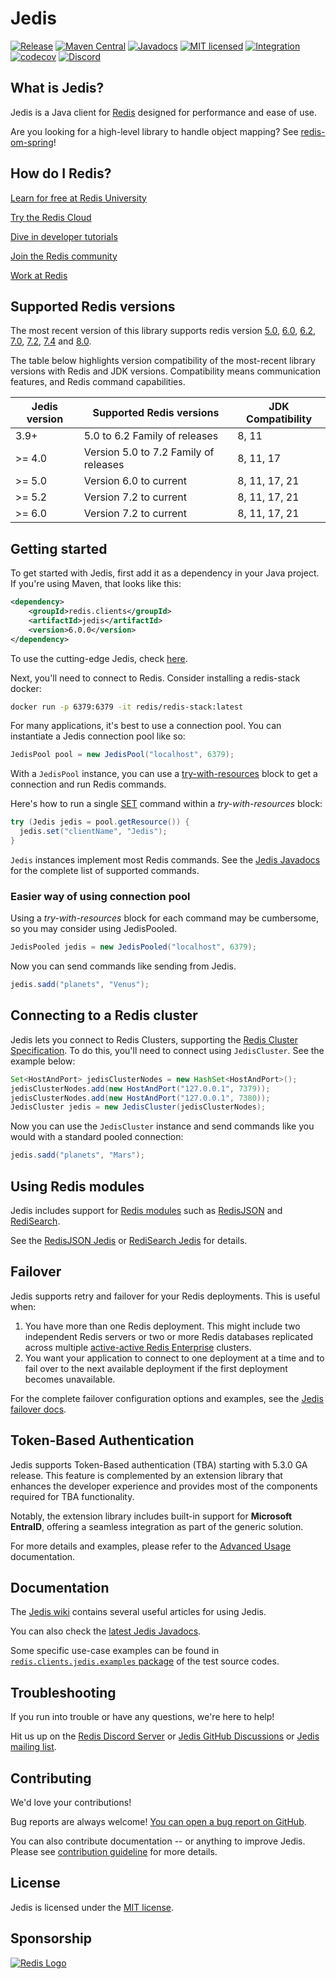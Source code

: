 # Jedis

[![Release](https://img.shields.io/github/release/redis/jedis.svg?sort=semver)](https://github.com/redis/jedis/releases/latest)
[![Maven Central](https://img.shields.io/maven-central/v/redis.clients/jedis.svg)](https://search.maven.org/artifact/redis.clients/jedis)
[![Javadocs](https://www.javadoc.io/badge/redis.clients/jedis.svg)](https://www.javadoc.io/doc/redis.clients/jedis)
[![MIT licensed](https://img.shields.io/badge/license-MIT-blue.svg)](./LICENSE.txt)
[![Integration](https://github.com/redis/jedis/actions/workflows/integration.yml/badge.svg?branch=master)](https://github.com/redis/jedis/actions/workflows/integration.yml)
[![codecov](https://codecov.io/gh/redis/jedis/branch/master/graph/badge.svg?token=pAstxAAjYo)](https://codecov.io/gh/redis/jedis)
[![Discord](https://img.shields.io/discord/697882427875393627?style=flat-square)](https://discord.gg/redis)

## What is Jedis?

Jedis is a Java client for [Redis](https://github.com/redis/redis "Redis") designed for performance and ease of use.

Are you looking for a high-level library to handle object mapping? See [redis-om-spring](https://github.com/redis/redis-om-spring)!

## How do I Redis?

[Learn for free at Redis University](https://university.redis.io/academy/)

[Try the Redis Cloud](https://redis.io/try-free/)

[Dive in developer tutorials](https://redis.io/learn/)

[Join the Redis community](https://redis.io/community/)

[Work at Redis](https://redis.io/careers/jobs/)

## Supported Redis versions

The most recent version of this library supports redis version 
[5.0](https://github.com/redis/redis/blob/5.0/00-RELEASENOTES), 
[6.0](https://github.com/redis/redis/blob/6.0/00-RELEASENOTES), 
[6.2](https://github.com/redis/redis/blob/6.2/00-RELEASENOTES), 
[7.0](https://github.com/redis/redis/blob/7.0/00-RELEASENOTES), 
[7.2](https://github.com/redis/redis/blob/7.2/00-RELEASENOTES),
[7.4](https://github.com/redis/redis/blob/7.4/00-RELEASENOTES) and
[8.0](https://github.com/redis/redis/blob/8.0/00-RELEASENOTES).

The table below highlights version compatibility of the most-recent library versions with Redis and JDK versions. Compatibility means communication features, and Redis command capabilities.


| Jedis version | Supported Redis versions              | JDK Compatibility |
|---------------|---------------------------------------|-------------------|
| 3.9+          | 5.0 to 6.2 Family of releases         | 8, 11             |
| >= 4.0        | Version 5.0 to 7.2 Family of releases | 8, 11, 17         |
| >= 5.0        | Version 6.0 to current                | 8, 11, 17, 21     |
| >= 5.2        | Version 7.2 to current                | 8, 11, 17, 21     |
| >= 6.0        | Version 7.2 to current                | 8, 11, 17, 21     |

## Getting started

To get started with Jedis, first add it as a dependency in your Java project. If you're using Maven, that looks like this:

```xml
<dependency>
    <groupId>redis.clients</groupId>
    <artifactId>jedis</artifactId>
    <version>6.0.0</version>
</dependency>
```

To use the cutting-edge Jedis, check [here](/docs/jedis-maven.md).

Next, you'll need to connect to Redis. Consider installing a redis-stack docker:

```bash
docker run -p 6379:6379 -it redis/redis-stack:latest
```

For many applications, it's best to use a connection pool. You can instantiate a Jedis connection pool like so:

```java
JedisPool pool = new JedisPool("localhost", 6379);
```

With a `JedisPool` instance, you can use a
[try-with-resources](https://docs.oracle.com/javase/tutorial/essential/exceptions/tryResourceClose.html)
block to get a connection and run Redis commands.

Here's how to run a single [SET](https://redis.io/commands/set) command within a *try-with-resources* block:

```java
try (Jedis jedis = pool.getResource()) {
  jedis.set("clientName", "Jedis");
}
```

`Jedis` instances implement most Redis commands. See the
[Jedis Javadocs](https://www.javadoc.io/doc/redis.clients/jedis/latest/redis/clients/jedis/Jedis.html)
for the complete list of supported commands.

### Easier way of using connection pool

Using a *try-with-resources* block for each command may be cumbersome, so you may consider using JedisPooled.

```java
JedisPooled jedis = new JedisPooled("localhost", 6379);
```

Now you can send commands like sending from Jedis.

```java
jedis.sadd("planets", "Venus");
```

## Connecting to a Redis cluster

Jedis lets you connect to Redis Clusters, supporting the [Redis Cluster Specification](https://redis.io/topics/cluster-spec).
To do this, you'll need to connect using `JedisCluster`. See the example below:

```java
Set<HostAndPort> jedisClusterNodes = new HashSet<HostAndPort>();
jedisClusterNodes.add(new HostAndPort("127.0.0.1", 7379));
jedisClusterNodes.add(new HostAndPort("127.0.0.1", 7380));
JedisCluster jedis = new JedisCluster(jedisClusterNodes);
```

Now you can use the `JedisCluster` instance and send commands like you would with a standard pooled connection:

```java
jedis.sadd("planets", "Mars");
```

## Using Redis modules

Jedis includes support for [Redis modules](https://redis.io/docs/modules/) such as
[RedisJSON](https://redis.io/json/) and [RediSearch](https://redis.io/search/).

See the [RedisJSON Jedis](docs/redisjson.md) or [RediSearch Jedis](docs/redisearch.md) for details.

## Failover

Jedis supports retry and failover for your Redis deployments. This is useful when:

1. You have more than one Redis deployment. This might include two independent Redis servers or two or more Redis databases replicated across multiple [active-active Redis Enterprise](https://redis.io/docs/latest/operate/rs/databases/active-active/) clusters.
2. You want your application to connect to one deployment at a time and to fail over to the next available deployment if the first deployment becomes unavailable.

For the complete failover configuration options and examples, see the [Jedis failover docs](docs/failover.md).

## Token-Based Authentication

Jedis supports Token-Based authentication (TBA) starting with 5.3.0 GA release. This feature is complemented by an extension library that enhances the developer experience and provides most of the components required for TBA functionality.

Notably, the extension library includes built-in support for **Microsoft EntraID**, offering a seamless integration as part of the generic solution.

For more details and examples, please refer to the [Advanced Usage](docs/advanced-usage.md) documentation.

## Documentation

The [Jedis wiki](http://github.com/redis/jedis/wiki) contains several useful articles for using Jedis.

You can also check the [latest Jedis Javadocs](https://www.javadoc.io/doc/redis.clients/jedis/latest/index.html).

Some specific use-case examples can be found in [`redis.clients.jedis.examples`
package](src/test/java/redis/clients/jedis/examples/) of the test source codes.

## Troubleshooting

If you run into trouble or have any questions, we're here to help!

Hit us up on the [Redis Discord Server](http://discord.gg/redis) or 
[Jedis GitHub Discussions](https://github.com/redis/jedis/discussions) or 
[Jedis mailing list](http://groups.google.com/group/jedis_redis).

## Contributing

We'd love your contributions!

Bug reports are always welcome! [You can open a bug report on GitHub](https://github.com/redis/jedis/issues/new).

You can also contribute documentation -- or anything to improve Jedis. Please see
[contribution guideline](https://github.com/redis/jedis/blob/master/.github/CONTRIBUTING.md) for more details.

## License

Jedis is licensed under the [MIT license](https://github.com/redis/jedis/blob/master/LICENSE).

## Sponsorship

[![Redis Logo](redis-logo-full-color-rgb.png)](https://redis.io/)
